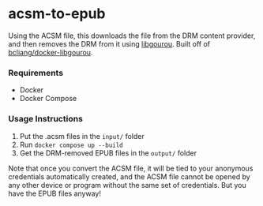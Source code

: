 # acsm-to-epub

Using the ACSM file, this downloads the file from the DRM content provider, and then removes the DRM from it using [libgourou](https://forge.soutade.fr/soutade/libgourou). Built off of [bcliang/docker-libgourou](https://github.com/bcliang/docker-libgourou).

### Requirements

* Docker
* Docker Compose

### Usage Instructions

1. Put the .acsm files in the `input/` folder
2. Run `docker compose up --build`
3. Get the DRM-removed EPUB files in the `output/` folder

Note that once you convert the ACSM file, it will be tied to your anonymous credentials automatically created, and the ACSM file cannot be opened by any other device or program without the same set of credentials. But you have the EPUB files anyway!
